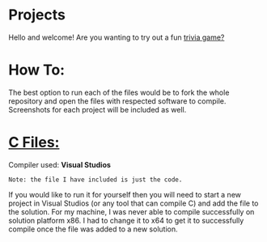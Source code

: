 # Projects
Hello and welcome! Are you wanting to try out a fun [trivia game?](https://github.com/aquaman48/Projects/blob/main/C%20Projects/Trivia_Game/Trivia-Game.md#trivia-game-)


# How To:

The best option to run each of the files would be to fork the whole repository and open the files with respected software to compile. Screenshots for each project will be included as well. 

# [C Files:](https://github.com/aquaman48/Projects/tree/main/C%20Projects)
Compiler used: **Visual Studios**

`Note: the file I have included is just the code.` 

If you would like to run it for yourself then you will need to start a new project in Visual Studios (or any tool that can compile C) and add the file to the solution. For my machine, I was never able to compile successfully on solution platform x86. I had to change it to x64 to get it to successfully compile once the file was added to a new solution. 


